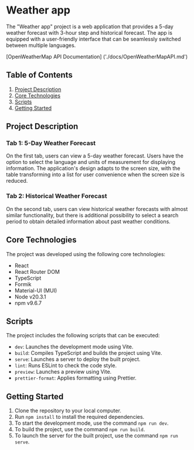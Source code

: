 # Weather app

The "Weather app" project is a web application that provides a 5-day weather forecast with 3-hour step and historical forecast. The app is equipped with a user-friendly interface that can be seamlessly switched between multiple languages.

[OpenWeatherMap API Documentation] ('./docs/OpenWeatherMapAPI.md')

## Table of Contents

1. [Project Description](#project-description)
2. [Core Technologies](#core-technologies)
3. [Scripts](#scripts)
4. [Getting Started](#getting-started)

## Project Description

### Tab 1: 5-Day Weather Forecast

On the first tab, users can view a 5-day weather forecast. Users have the option to select the language and units of measurement for displaying information. The application's design adapts to the screen size, with the table transforming into a list for user convenience when the screen size is reduced.

### Tab 2: Historical Weather Forecast

On the second tab, users can view historical weather forecasts with almost similar functionality, but there is additional possibility to select a search period to obtain detailed information about past weather conditions.

## Core Technologies

The project was developed using the following core technologies:

- React
- React Router DOM
- TypeScript
- Formik
- Material-UI (MUI)
- Node v20.3.1
- npm v9.6.7

## Scripts

The project includes the following scripts that can be executed:

- `dev`: Launches the development mode using Vite.
- `build`: Compiles TypeScript and builds the project using Vite.
- `serve`: Launches a server to deploy the built project.
- `lint`: Runs ESLint to check the code style.
- `preview`: Launches a preview using Vite.
- `prettier-format`: Applies formatting using Prettier.

## Getting Started

1. Clone the repository to your local computer.
2. Run `npm install` to install the required dependencies.
3. To start the development mode, use the command `npm run dev`.
4. To build the project, use the command `npm run build`.
5. To launch the server for the built project, use the command `npm run serve`.
